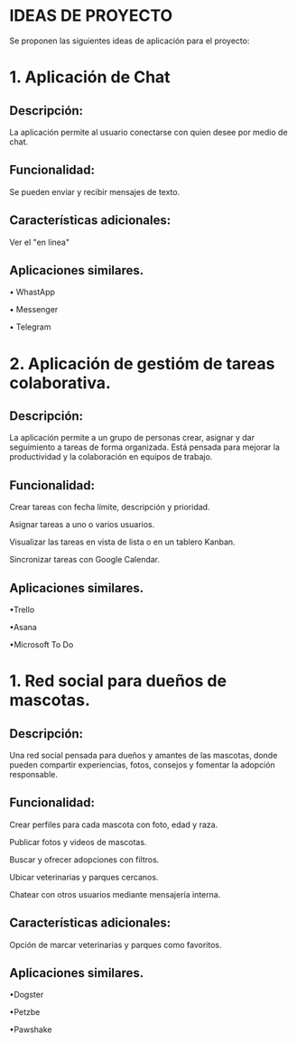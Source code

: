 # IDEAS DE PROYECTO

Se proponen las siguientes ideas de aplicación para el proyecto:

# 1. Aplicación de Chat

## Descripción: 

La aplicación permite al usuario conectarse con quien desee por medio de chat.

## Funcionalidad: 

Se pueden enviar y recibir mensajes de texto.

## Características adicionales: 

Ver el "en linea"

## Aplicaciones similares.

• WhastApp

• Messenger

• Telegram

# 2. Aplicación de gestióm de tareas colaborativa.

## Descripción: 

La aplicación permite a un grupo de personas crear, asignar y dar seguimiento a tareas de forma organizada. Está pensada para mejorar la productividad y la colaboración en equipos de trabajo.

## Funcionalidad: 

Crear tareas con fecha límite, descripción y prioridad.

Asignar tareas a uno o varios usuarios.

Visualizar las tareas en vista de lista o en un tablero Kanban.

Sincronizar tareas con Google Calendar.

## Aplicaciones similares.

•Trello

•Asana

•Microsoft To Do

# 1. Red social para dueños de mascotas.

## Descripción: 

Una red social pensada para dueños y amantes de las mascotas, donde pueden compartir experiencias, fotos, consejos y fomentar la adopción responsable.

## Funcionalidad: 

Crear perfiles para cada mascota con foto, edad y raza.

Publicar fotos y videos de mascotas.

Buscar y ofrecer adopciones con filtros.

Ubicar veterinarias y parques cercanos.

Chatear con otros usuarios mediante mensajería interna.

## Características adicionales: 

Opción de marcar veterinarias y parques como favoritos.

## Aplicaciones similares.

•Dogster

•Petzbe

•Pawshake
